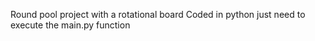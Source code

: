 Round pool project with a rotational board 
Coded in python
just need to execute the main.py function
